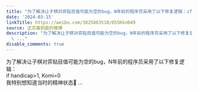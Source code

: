 ```yaml
---
title: "为了解决让子棋对弈贴目值可能为空的bug，N年前的程序员采用了以下修复逻辑：if handicap>1, Komi=0我特别想知道当时的精神状态\U0001F47F"
date: '2024-03-15'
linkTitle: https://weibo.com/3825863518/O55KknD49
source: 正宗毒奶菇的微博
description: "为了解决让子棋对弈贴目值可能为空的bug，N年前的程序员采用了以下修复逻辑：<br>if handicap&gt;1, Komi=0<br>我特别想知道当时的精神状态\U0001F47F
  \ ..."
disable_comments: true
---
```

为了解决让子棋对弈贴目值可能为空的bug，N年前的程序员采用了以下修复逻辑：<br>if handicap&gt;1, Komi=0<br>我特别想知道当时的精神状态👿  ...